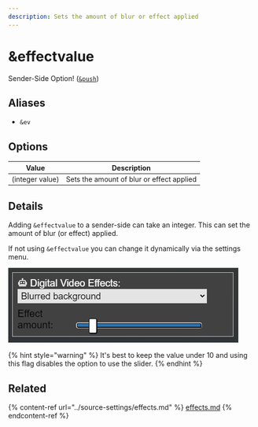 ```yaml
---
description: Sets the amount of blur or effect applied
---
```


# \&effectvalue

Sender-Side Option! ([`&push`](../source-settings/push.md))

## Aliases

* `&ev`

## Options

| Value           | Description                               |
| --------------- | ----------------------------------------- |
| (integer value) | Sets the amount of blur or effect applied |

## Details

Adding `&effectvalue` to a sender-side can take an integer. This can set the amount of blur (or effect) applied.

If not using `&effectvalue` you can change it dynamically via the settings menu.

![](<../.gitbook/assets/image (9) (2).png>)

{% hint style="warning" %}
It's best to keep the value under 10 and using this flag disables the option to use the slider.
{% endhint %}

## Related

{% content-ref url="../source-settings/effects.md" %}
[effects.md](../source-settings/effects.md)
{% endcontent-ref %}
